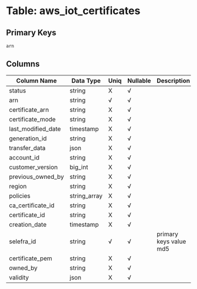# Table: aws_iot_certificates

## Primary Keys 

```
arn
```


## Columns 

|  Column Name   |  Data Type  | Uniq | Nullable | Description | 
|  ----  | ----  | ----  | ----  | ---- | 
| status | string | X | √ |  | 
| arn | string | √ | √ |  | 
| certificate_arn | string | X | √ |  | 
| certificate_mode | string | X | √ |  | 
| last_modified_date | timestamp | X | √ |  | 
| generation_id | string | X | √ |  | 
| transfer_data | json | X | √ |  | 
| account_id | string | X | √ |  | 
| customer_version | big_int | X | √ |  | 
| previous_owned_by | string | X | √ |  | 
| region | string | X | √ |  | 
| policies | string_array | X | √ |  | 
| ca_certificate_id | string | X | √ |  | 
| certificate_id | string | X | √ |  | 
| creation_date | timestamp | X | √ |  | 
| selefra_id | string | √ | √ | primary keys value md5 | 
| certificate_pem | string | X | √ |  | 
| owned_by | string | X | √ |  | 
| validity | json | X | √ |  | 


